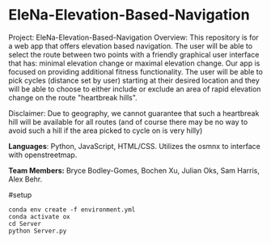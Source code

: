 # EleNa-Elevation-Based-Navigation
Project: EleNa-Elevation-Based-Navigation
Overview: This repository is for a web app that offers elevation based navigation. 
The user will be able to select the route between two points with a friendly 
graphical user interface that has: minimal elevation change or maximal elevation 
change. Our app is focused on providing additional fitness functionality. 
The user will be able to pick cycles (distance set by user) starting at their 
desired location and they will be able to choose to either 
include or exclude an area of rapid elevation change on the route "heartbreak hills".

Disclaimer: Due to geography, we cannot guarantee that such a heartbreak hill will be available for all routes 
(and of course there may be no way to avoid such a hill if the area picked to cycle on is very hilly)

<b>Languages</b>: Python, JavaScript, HTML/CSS. 
Utilizes the osmnx to interface with openstreetmap.

<b>Team Members:</b> Bryce Bodley-Gomes, Bochen Xu, Julian Oks, Sam Harris, Alex Behr.


#setup
```
conda env create -f environment.yml
conda activate ox
cd Server
python Server.py
```
